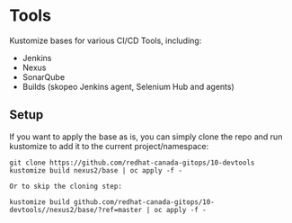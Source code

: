 # Tools

Kustomize bases for various CI/CD Tools, including:
* Jenkins
* Nexus
* SonarQube
* Builds (skopeo Jenkins agent, Selenium Hub and agents)

## Setup

If you want to apply the base as is, you can simply clone the repo and run kustomize to add it to the current project/namespace:

```
git clone https://github.com/redhat-canada-gitops/10-devtools
kustomize build nexus2/base | oc apply -f -

Or to skip the cloning step:

kustomize build github.com/redhat-canada-gitops/10-devtools//nexus2/base/?ref=master | oc apply -f -